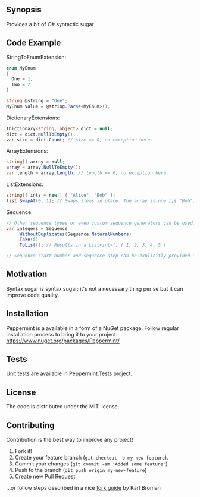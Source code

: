 ﻿## Synopsis

Provides a bit of C# syntactic sugar

## Code Example

StringToEnumExtension:

```cs
enum MyEnum
{
  One = 1,
  Two = 2
}

string @string = "One";
MyEnum value = @string.Parse<MyEnum>();
```

DictionaryExtensions:
```cs
IDictionary<string, object> dict = null;
dict = dict.NullToEmpty();
var size = dict.Count; // size == 0, no exception here.
```

ArrayExtensions:
```cs
string[] array = null;
array = array.NullToEmpty();
var length = array.Length; // length == 0, no exception here.
```

ListExtensions:
```cs
string[] ints = new[] { "Alice", "Bob" };
list.SwapAt(0, 1); // Swaps items in place. The array is now []{ "Bob", "Alice" }
```

Sequence:
```cs
// Other sequence types or even custom sequence generators can be used.
var integers = Sequence
	.WithoutDuplicates(Sequence.NaturalNumbers)
	.Take(5)
	.ToList(); // Results in a List<int>() { 1, 2, 3, 4, 5 }

// Sequence start number and sequence step can be explicitly provided if necessary.
```

## Motivation

Syntax sugar is syntax sugar: it's not a necessary thing per se but it can improve code quality.

## Installation

Peppermint is a available in a form of a NuGet package.
Follow regular installation process to bring it to your project.
https://www.nuget.org/packages/Peppermint/

## Tests

Unit tests are available in Peppermint.Tests project.

## License

The code is distributed under the MIT license.

## Contributing

Contribution is the best way to improve any project!

1. Fork it!
2. Create your feature branch (```git checkout -b my-new-feature```).
3. Commit your changes (```git commit -am 'Added some feature'```)
4. Push to the branch (```git push origin my-new-feature```)
5. Create new Pull Request

...or follow steps described in a nice [fork guide](http://kbroman.org/github_tutorial/pages/fork.html) by Karl Broman
